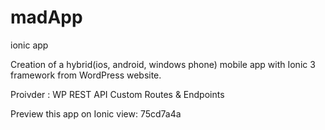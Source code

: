 # madApp
ionic app

Creation of a hybrid(ios, android, windows phone) mobile app with Ionic 3 framework from WordPress website.

Proivder : WP REST API Custom Routes & Endpoints

Preview this app on Ionic view: 75cd7a4a
